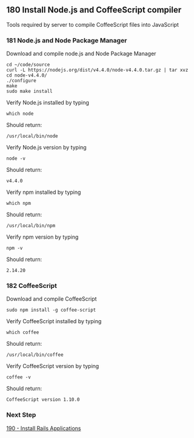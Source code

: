 ## 180 Install Node.js and CoffeeScript compiler
Tools required by server to compile CoffeeScript files into JavaScript

### 181 Node.js and Node Package Manager

Download and compile node.js and Node Package Manager

```
cd ~/code/source
curl -L https://nodejs.org/dist/v4.4.0/node-v4.4.0.tar.gz | tar xvz
cd node-v4.4.0/
./configure
make
sudo make install
```

Verify Node.js installed by typing

```
which node
```

Should return:

```console
/usr/local/bin/node
```

Verify Node.js version by typing

```
node -v
```

Should return:

```console
v4.4.0
```

Verify npm installed by typing

```
which npm
```

Should return:

```console
/usr/local/bin/npm
```

Verify npm version by typing

```
npm -v
```

Should return:

```console
2.14.20
```

### 182 CoffeeScript

Download and compile CoffeeScript

```
sudo npm install -g coffee-script
```

Verify CoffeeScript installed by typing

```
which coffee
```

Should return:

```console
/usr/local/bin/coffee
```

Verify CoffeeScript version by typing

```
coffee -v
```

Should return:

```console
CoffeeScript version 1.10.0
```

### Next Step

[190 - Install Rails Applications](https://github.com/remomueller/documentation/tree/master/macosx/190-install-rails-applications.md)
